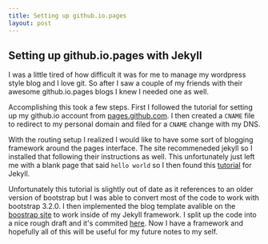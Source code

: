 ```yaml
---
title: Setting up github.io.pages
layout: post
---
```

## Setting up github.io.pages with Jekyll
I was a little tired of how difficult it was for me to manage my wordpress
style blog and I love git. So after I saw a couple of my friends with their
awesome github.io.pages blogs I knew I needed one as well.

Accomplishing this took a few steps. First I followed the tutorial for setting
up my github.io account from [pages.github.com](https://pages.github.com/). I then created a
`CNAME` file to redirect to my personal domain and filed for a `CNAME` change with my
DNS. 

With the routing setup I realized I would like to have some sort of blogging framework around the pages
interface. The site recommeneded jekyll so I installed that following their instructions as well. This unfortunately just
left me with a blank page that said `hello world` so I then found this [tutorial](https://www.andrewmunsell.com/tutorials/jekyll-by-example/tutorial)
for Jekyll. 

Unfortunately this tutorial is slightly out of date as it references to an older version of bootstrap
but I was able to convert most of the code to work with bootstrap 3.2.0. I then implemented the blog template
avalible on the [boostrap site](http://getbootstrap.com/examples/blog/) to work inside of my Jekyll framework. I split up the code into a nice rough
draft and it's commited [here](https://github.com/RussellSpitzer/RussellSpitzer.github.io). Now I have a 
framework and hopefully all of this will be useful for my future notes to my self.